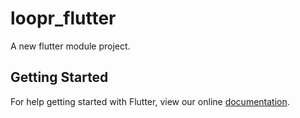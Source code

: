 # loopr_flutter

A new flutter module project.

## Getting Started

For help getting started with Flutter, view our online
[documentation](https://flutter.io/).
